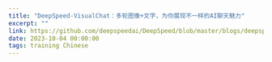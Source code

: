 ```yaml
---
title: "DeepSpeed-VisualChat：多轮图像+文字，为你展现不一样的AI聊天魅力"
excerpt: ""
link: https://github.com/deepspeedai/DeepSpeed/blob/master/blogs/deepspeed-visualchat/10-03-2023/README-Chinese.md
date: 2023-10-04 00:00:00
tags: training Chinese
---
```

